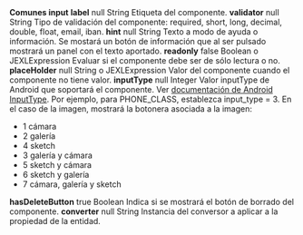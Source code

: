 <tr>
    <td rowspan="9" class="vertical-text" align="center"><strong>Comunes input</strong></td>
    <td><strong>label</strong></td>
    <td>null</td>
    <td>String</td>
    <td style="text-align: justify;">Etiqueta del componente.</td>
</tr>
<tr>
    <td><strong>validator</strong></td>
    <td>null</td>
    <td>String</td>
    <td style="text-align: justify;">Tipo de validación del componente: required, short, long, decimal, double, float, email, iban.</td>
</tr>
<tr>
    <td><strong>hint</strong></td>
    <td>null</td>
    <td>String</td>
    <td style="text-align: justify;">Texto a modo de ayuda o información. Se mostará un botón de información que al ser pulsado mostrará un panel con el texto aportado.</td>
</tr>
<tr>
    <td><strong>readonly</strong></td>
    <td>false</td>
    <td>Boolean o JEXLExpression</td>
    <td style="text-align: justify;">Evaluar si el componente debe ser de sólo lectura o no.</td>
</tr>
<tr>
    <td><strong>placeHolder</strong></td>
    <td>null</td>
    <td>String o JEXLExpression</td>
    <td style="text-align: justify;">Valor del componente cuando el componente no tiene valor.</td>
</tr>
<tr>
    <td><strong>inputType</strong></td>
    <td>null</td>
    <td>Integer</td>
    <td style="text-align: justify;">Valor inputType de Android que soportará el componente. Ver <a href="https://developer.android.com/reference/android/text/InputType" target="_blank">documentación de Android InputType</a>. 
Por ejemplo, para PHONE_CLASS, establezca input_type = 3. En el caso de la imagen, mostrará la botonera asociada a la imagen:
<ul>
<li>1 cámara</li>
<li>2 galería</li>
<li>4 sketch</li>
<li>3 galería y cámara</li>
<li>5 sketch y cámara</li>
<li>6 sketch y galería</li>
<li>7 cámara, galería y sketch</li>
</ul>
</td>
</tr>
<tr>
    <td><strong>hasDeleteButton</strong></td>
    <td>true</td>
    <td>Boolean</td>
    <td style="text-align: justify;">Indica si se mostrará el botón de borrado del componente.</td>
</tr>
<tr>
    <td><strong>converter</strong></td>
    <td>null</td>
    <td>String</td>
    <td style="text-align: justify;">Instancia del conversor a aplicar a la propiedad de la entidad.</td>
</tr>